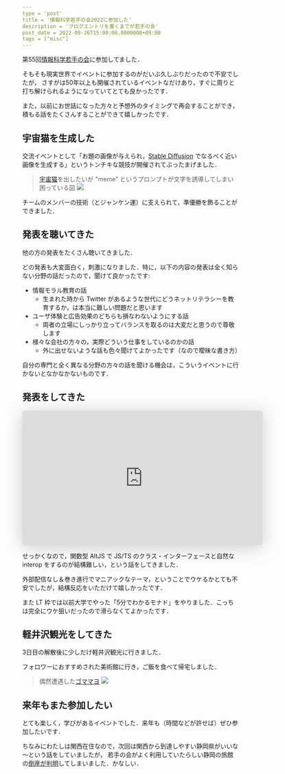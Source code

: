 ```yaml
---
type = 'post'
title = '情報科学若手の会2022に参加した'
description = 'ブログエントリを書くまでが若手の会'
post_date = 2022-09-26T15:00:00.0000000+09:00
tags = ["misc"]
---
```


第55回[情報科学若手の会](https://wakate.org/)に参加してました．

そもそも現実世界でイベントに参加するのがだいぶ久しぶりだったので不安でしたが，
さすがは50年以上も開催されているイベントなだけあり，すぐに周りと打ち解けられるようになっていてとても良かったです．

また，以前にお世話になった方々と予想外のタイミングで再会することができ，
積もる話をたくさんすることができて嬉しかったです．

## 宇宙猫を生成した

交流イベントとして「お題の画像が与えられ，[Stable Diffusion](https://github.com/CompVis/stable-diffusion) でなるべく近い画像を生成する」というトンチキな競技が開催されてぶったまげました．

> [宇宙猫](https://dic.nicovideo.jp/a/%E5%AE%87%E5%AE%99%E7%8C%AB)を出したいが "meme" というプロンプトが文字を誘導してしまい困っている図
![](https://imgur.com/Lunk1HS.png)

チームのメンバーの技術（とジャンケン運）に支えられて，準優勝を飾ることができました．

## 発表を聴いてきた

他の方の発表をたくさん聴いてきました．

どの発表も大変面白く，刺激になりました．特に，以下の内容の発表は全く知らない分野の話だったので，聞けて良かったです:

* 情報モラル教育の話
  - 生まれた時から Twitter があるような世代にどうネットリテラシーを教育するか，は本当に難しい問題だと思います
* ユーザ体験と広告効果のどちらも損なわないようにする話
  - 両者の立場にしっかり立ってバランスを取るのは大変だと思うので尊敬します
* 様々な会社の方々の，実際どういう仕事をしているのかの話
  - 外に出せないような話も色々聞けてよかったです（なので曖昧な書き方）

自分の専門と全く異なる分野の方々の話を聞ける機会は，こういうイベントに行かないとなかなかないものです．

## 発表をしてきた

<iframe class="speakerdeck-iframe" style="border: 0px none; background: rgba(0, 0, 0, 0.1) padding-box; margin: 0px; padding: 0px; border-radius: 6px; box-shadow: rgba(0, 0, 0, 0.2) 0px 5px 40px; width: 560px; height: 314px;" src="https://speakerdeck.com/player/bd4469787fcd46a787ca7f21e93f4b4f?slide=1" title="AltJS を作るなら型変換を入れた方がいい" allowfullscreen="true" mozallowfullscreen="true" webkitallowfullscreen="true" data-ratio="1.78343949044586" frameborder="0"></iframe>

せっかくなので，関数型 AltJS で JS/TS のクラス・インターフェースと自然な interop をするのが結構難しい，という話をしてきました．

外部配信なし＆巻き進行でマニアックなテーマ，ということでウケるかとても不安でしたが，結構反応をいただけて嬉しかったです．

また LT 枠では以前大学でやった「5分でわかるモナド」をやりました．こっちは完全にウケ狙いだったので滑らなくてよかったです．

## 軽井沢観光をしてきた

3日目の解散後に少しだけ軽井沢観光に行きました．

フォロワーにおすすめされた美術館に行き，ご飯を食べて帰宅しました．

> 偶然遭遇した[ゴママヨ](https://thinaticsystem.com/glossary/gomamayo)
![](https://imgur.com/MoncmAx.jpg)

## 来年もまた参加したい

とても楽しく，学びがあるイベントでした．来年も（時間などが許せば）ぜひ参加したいです．

ちなみにわたしは関西在住なので，次回は関西から到達しやすい静岡県がいいな～という話をしていましたが，
若手の会がよく利用していたらしい静岡の旅館の[倒産が判明](https://www.ryoko-net.co.jp/?p=107169)してしまいました．かなしい．

